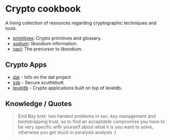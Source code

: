 # Crypto cookbook

A living collection of resources regarding cryptographic techniques and tools.

- [primitives][primitives]: Crypto primitives and glossary.
- [sodium][sodium]: libsodium information.
- [nacl][nacl]: The precursor to libsodium.

## Crypto Apps

- [dat][dat] - Info on the dat project
- [ssb][ssb] - Secure scuttlebutt
- [leveldb][leveldb] - Crypto applications built on top of leveldb.

[dat]: dat.md
[sodium]: sodium.md
[nacl]: nacl.md
[primitives]: primitives.md
[ssb]: ssb.md
[leveldb]: leveldb.md

## Knowledge / Quotes

> <emilbayes> Emil Bay bret: two hardest problems in sec: key management and bootstrapping trust, so to find an acceptable compromise you have to be very specific with yourself about what it is you want to solve, otherwise you get stuck in paralysis analysis :)
